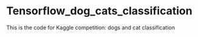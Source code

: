 # Tensorflow_dog_cats_classification
This is the code for Kaggle competition:  dogs and cat classification
